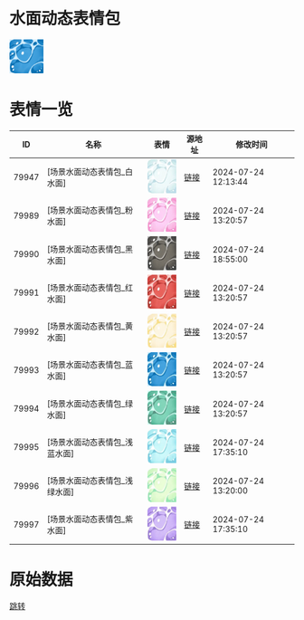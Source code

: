 # 水面动态表情包

<img src="./cover.png" height="60" alt="cover" />

# 表情一览

|ID|名称|表情|源地址|修改时间|
|----|----|----|----|----|
|79947|[场景水面动态表情包_白水面]|<img src="./pic/079947_%5B场景水面动态表情包_白水面%5D.gif" height="60" alt="白水面"/>|[链接](https://i0.hdslb.com/bfs/emote/3240b1f0ef834ea8e31862d453ea0c3543c00bc2.gif)|2024-07-24 12:13:44|
|79989|[场景水面动态表情包_粉水面]|<img src="./pic/079989_%5B场景水面动态表情包_粉水面%5D.gif" height="60" alt="粉水面"/>|[链接](https://i0.hdslb.com/bfs/emote/f5afb12b2aa4fe3725dbc65f50a0df9e1b4729e2.gif)|2024-07-24 13:20:57|
|79990|[场景水面动态表情包_黑水面]|<img src="./pic/079990_%5B场景水面动态表情包_黑水面%5D.gif" height="60" alt="黑水面"/>|[链接](https://i0.hdslb.com/bfs/emote/4b5206468153e9f7b34a351aaa52b476329efcfb.gif)|2024-07-24 18:55:00|
|79991|[场景水面动态表情包_红水面]|<img src="./pic/079991_%5B场景水面动态表情包_红水面%5D.gif" height="60" alt="红水面"/>|[链接](https://i0.hdslb.com/bfs/emote/ada6a1a4166f7dda6172bd09e4c4c0d7804f1cf4.gif)|2024-07-24 13:20:57|
|79992|[场景水面动态表情包_黄水面]|<img src="./pic/079992_%5B场景水面动态表情包_黄水面%5D.gif" height="60" alt="黄水面"/>|[链接](https://i0.hdslb.com/bfs/emote/68c46c0b89da6e92bbb0bc75b951e68c15246165.gif)|2024-07-24 13:20:57|
|79993|[场景水面动态表情包_蓝水面]|<img src="./pic/079993_%5B场景水面动态表情包_蓝水面%5D.gif" height="60" alt="蓝水面"/>|[链接](https://i0.hdslb.com/bfs/emote/b492f0965abb5b169880e89e0ad94631a46d0faf.gif)|2024-07-24 13:20:57|
|79994|[场景水面动态表情包_绿水面]|<img src="./pic/079994_%5B场景水面动态表情包_绿水面%5D.gif" height="60" alt="绿水面"/>|[链接](https://i0.hdslb.com/bfs/emote/3a9df3c36a159a1f95043fad1b63a7bbe4df2191.gif)|2024-07-24 13:20:57|
|79995|[场景水面动态表情包_浅蓝水面]|<img src="./pic/079995_%5B场景水面动态表情包_浅蓝水面%5D.gif" height="60" alt="浅蓝水面"/>|[链接](https://i0.hdslb.com/bfs/emote/d24f1e077fa1820c6cadb0f8f008f9b3d740d97b.gif)|2024-07-24 17:35:10|
|79996|[场景水面动态表情包_浅绿水面]|<img src="./pic/079996_%5B场景水面动态表情包_浅绿水面%5D.gif" height="60" alt="浅绿水面"/>|[链接](https://i0.hdslb.com/bfs/emote/9ca8e984dd3930da1e0a08157b42afad479a42ff.gif)|2024-07-24 13:20:00|
|79997|[场景水面动态表情包_紫水面]|<img src="./pic/079997_%5B场景水面动态表情包_紫水面%5D.gif" height="60" alt="紫水面"/>|[链接](https://i0.hdslb.com/bfs/emote/2b974e3a544882216b7af91ef8199e65a9da4ab0.gif)|2024-07-24 17:35:10|

# 原始数据

[跳转](./raw.json)


